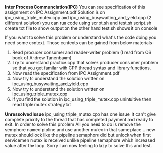 **Inter Process Communciation(IPC)**
You can see specification of this assignment on IPC Assignment.pdf
Solution is on ipc_using_triple_mutex.cpp and ipc_using_busywaiting_and_yield.cpp (2 different solution)
you can run code using script.sh and test.sh 
script.sh create txt file to show output on the other hand test.sh shows it on console

If you want to solve this problem or understand what's the code doing you need some context. Those contexts can be gained from below materials- 
1. Read producer consumer and reader-writer problem (I read from OS book of Andrew Tanenbaum)
2. Try to understand practice.cpp that solves producer consumer problem so that you get familar with 
   CPP thread syntax and library functions. 
3. Now read the specification from IPC Assignment.pdf
4. Now try to understand the solution written on ipc_using_busywaiting_and_yield.cpp
5. Now try to understand the solution written on ipc_using_triple_mutex.cpp
6. if you find the solution in ipc_using_triple_mutex.cpp unintuitive then read triple mutex strategy.txt 

**Unressolved Issue**
ipc_using_triple_mutex.cpp has one issue. It can't give complete priority to the thread that has completed payment and ready to exit. In order to solve this problem All you need to do is remove the semphore named pipline and use another mutex in that same place... new mutex should lock like the pipeline semaphore did but unlock when first servicemen mutex is received unlike pipeline semaphore which increased value after the loop. Sorry I am now feeling to lazy to solve this and test.